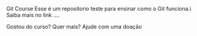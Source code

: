 Git Course 
Esse é um repositorio teste para ensinar como o Git funciona.i
Saiba mais no link ....

Gostou do curso? Quer mais? Ajude com uma doação
